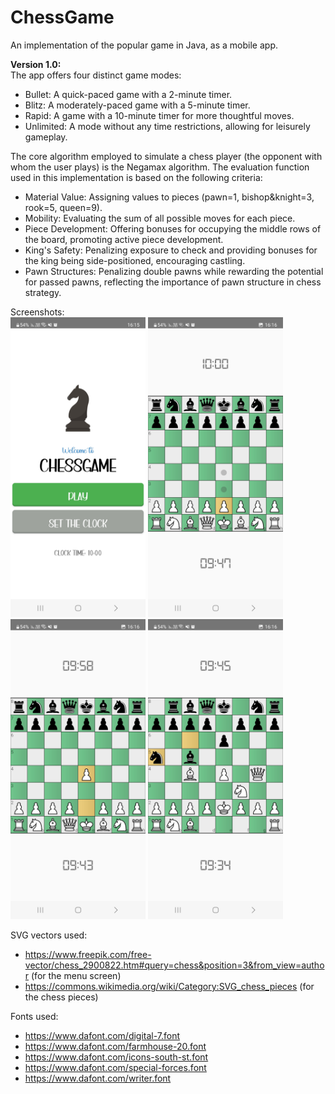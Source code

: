# ChessGame
An implementation of the popular game in Java, as a mobile app.  

**Version 1.0:**  
The app offers four distinct game modes:
* Bullet: A quick-paced game with a 2-minute timer.
* Blitz: A moderately-paced game with a 5-minute timer.
* Rapid: A game with a 10-minute timer for more thoughtful moves.
* Unlimited: A mode without any time restrictions, allowing for leisurely gameplay.

The core algorithm employed to simulate a chess player (the opponent with whom the user plays) is the Negamax algorithm. The evaluation function used in this implementation is based on the following criteria:
* Material Value: Assigning values to pieces (pawn=1, bishop&knight=3, rook=5, queen=9).
* Mobility: Evaluating the sum of all possible moves for each piece.
* Piece Development: Offering bonuses for occupying the middle rows of the board, promoting active piece development.
* King's Safety: Penalizing exposure to check and providing bonuses for the king being side-positioned, encouraging castling.
* Pawn Structures: Penalizing double pawns while rewarding the potential for passed pawns, reflecting the importance of pawn structure in chess strategy.

Screenshots:    
<img src="app/src/main/assets/Images/Screenshot_20230925_161552_ChessGame.jpg" width="216" height="480" alt="MainMenu">
<img src="app/src/main/assets/Images/Screenshot_20230925_161609_ChessGame.jpg" width="216" height="480" alt="MainMenu">
<img src="app/src/main/assets/Images/Screenshot_20230925_161614_ChessGame.jpg" width="216" height="480" alt="MainMenu">
<img src="app/src/main/assets/Images/Screenshot_20230925_161641_ChessGame.jpg" width="216" height="480" alt="MainMenu">


SVG vectors used:
* https://www.freepik.com/free-vector/chess_2900822.htm#query=chess&position=3&from_view=author (for the menu screen)
* https://commons.wikimedia.org/wiki/Category:SVG_chess_pieces (for the chess pieces)

Fonts used:
* https://www.dafont.com/digital-7.font
* https://www.dafont.com/farmhouse-20.font
* https://www.dafont.com/icons-south-st.font
* https://www.dafont.com/special-forces.font
* https://www.dafont.com/writer.font
